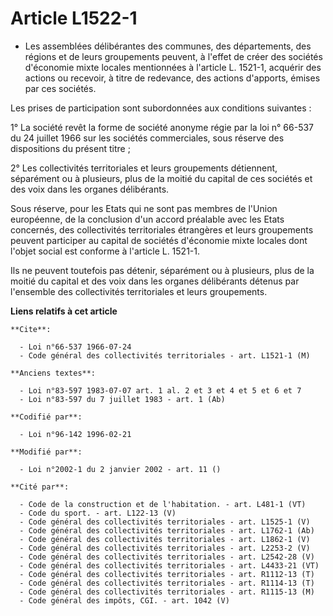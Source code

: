 # Article L1522-1

- Les assemblées délibérantes des communes, des départements, des régions et de leurs groupements peuvent, à l'effet de créer
des sociétés d'économie mixte locales mentionnées à l'article L. 1521-1, acquérir des actions ou recevoir, à titre de
redevance, des actions d'apports, émises par ces sociétés.

Les prises de participation sont subordonnées aux conditions suivantes :

1° La société revêt la forme de société anonyme régie par la loi n° 66-537 du 24 juillet 1966 sur les sociétés commerciales,
sous réserve des dispositions du présent titre ;

2° Les collectivités territoriales et leurs groupements détiennent, séparément ou à plusieurs, plus de la moitié du capital
de ces sociétés et des voix dans les organes délibérants.

Sous réserve, pour les Etats qui ne sont pas membres de l'Union européenne, de la conclusion d'un accord préalable avec les
Etats concernés, des collectivités territoriales étrangères et leurs groupements peuvent participer au capital de sociétés
d'économie mixte locales dont l'objet social est conforme à l'article L. 1521-1.

Ils ne peuvent toutefois pas détenir, séparément ou à plusieurs, plus de la moitié du capital et des voix dans les organes
délibérants détenus par l'ensemble des collectivités territoriales et leurs groupements.

**Liens relatifs à cet article**

	**Cite**:

	  - Loi n°66-537 1966-07-24
	  - Code général des collectivités territoriales - art. L1521-1 (M)

	**Anciens textes**:

	  - Loi n°83-597 1983-07-07 art. 1 al. 2 et 3 et 4 et 5 et 6 et 7
	  - Loi n°83-597 du 7 juillet 1983 - art. 1 (Ab)

	**Codifié par**:

	  - Loi n°96-142 1996-02-21

	**Modifié par**:

	  - Loi n°2002-1 du 2 janvier 2002 - art. 11 ()

	**Cité par**:

	  - Code de la construction et de l'habitation. - art. L481-1 (VT)
	  - Code du sport. - art. L122-13 (V)
	  - Code général des collectivités territoriales - art. L1525-1 (V)
	  - Code général des collectivités territoriales - art. L1762-1 (Ab)
	  - Code général des collectivités territoriales - art. L1862-1 (V)
	  - Code général des collectivités territoriales - art. L2253-2 (V)
	  - Code général des collectivités territoriales - art. L2542-28 (V)
	  - Code général des collectivités territoriales - art. L4433-21 (VT)
	  - Code général des collectivités territoriales - art. R1112-13 (T)
	  - Code général des collectivités territoriales - art. R1114-13 (T)
	  - Code général des collectivités territoriales - art. R1115-13 (M)
	  - Code général des impôts, CGI. - art. 1042 (V)
